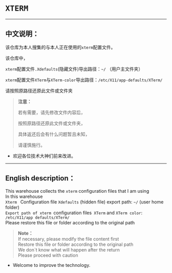 # `XTERM`

------

## 中文说明：

该仓库为本人搜集的与本人正在使用的`xterm`配置文件。    </br>

该仓库中，    </br>

`xterm`配置文件`.Xdefaults`(隐藏文件)导出路径：`~/` （用户主文件夹）   </br>

`xterm`配置文件`XTerm`与`XTerm-color`导出路径：`/etc/X11/app-defaults/XTerm/`    </br>

请按照原路径还原此文件或文件夹    </br>

> **注意：**    </br>
> 
> 若有需要，请先修改文件内容后，    </br>
> 
> 按照原路径还原此文件或文件夹，    </br>
> 
> 具体返还后会有什么问题暂且未知，    </br>
> 
> 请谨慎施行。    </br>

- 欢迎各位技术大神们前来改进。

------

## English description：

This warehouse collects the `xterm` configuration files that I am using    </br>
In this warehouse    </br>
`Xterm ` Configuration file ` Xdefaults ` (hidden file) export path: `~/` (user home folder)    </br>
`Export path of xterm `configuration files` XTerm` and `XTerm color`: `/etc/X11/app defaults/XTerm/`    </br>
Please restore this file or folder according to the original path    </br>

> **Note：**    </br>
> If necessary, please modify the file content first    </br>
> Restore this file or folder according to the original path    </br>
> We don`t know what will happen after the return    </br>
> Please proceed with caution    </br>

- Welcome to improve the technology.
